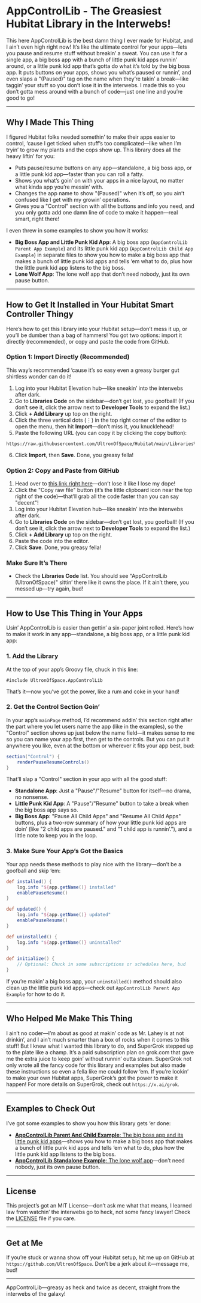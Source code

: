 # AppControlLib - The Greasiest Hubitat Library in the Interwebs!

This here AppControlLib is the best damn thing I ever made for Hubitat, and I ain’t even high right now! It’s like the ultimate control for your apps—lets you pause and resume stuff without breakin’ a sweat. You can use it for a single app, a big boss app with a bunch of little punk kid apps runnin’ around, or a little punk kid app that’s gotta do what it’s told by the big boss app. It puts buttons on your apps, shows you what’s paused or runnin’, and even slaps a "(Paused)" tag on the name when they’re takin’ a break—like taggin’ your stuff so you don’t lose it in the interwebs. I made this so you don’t gotta mess around with a bunch of code—just one line and you’re good to go!

---

## Why I Made This Thing

I figured Hubitat folks needed somethin’ to make their apps easier to control, ‘cause I get ticked when stuff’s too complicated—like when I’m tryin’ to grow my plants and the cops show up. This library does all the heavy liftin’ for you:

- Puts pause/resume buttons on any app—standalone, a big boss app, or a little punk kid app—faster than you can roll a fatty.
- Shows you what’s goin’ on with your apps in a nice layout, no matter what kinda app you’re messin’ with.
- Changes the app name to show "(Paused)" when it’s off, so you ain’t confused like I get with my growin’ operations.
- Gives you a "Control" section with all the buttons and info you need, and you only gotta add one damn line of code to make it happen—real smart, right there!

I even threw in some examples to show you how it works:

- **Big Boss App and Little Punk Kid App**: A big boss app (`AppControlLib Parent App Example`) and its little punk kid app (`AppControlLib Child App Example`) in separate files to show you how to make a big boss app that makes a bunch of little punk kid apps and tells ‘em what to do, plus how the little punk kid app listens to the big boss.
- **Lone Wolf App**: The lone wolf app that don’t need nobody, just its own pause button.

---

## How to Get It Installed in Your Hubitat Smart Controller Thingy

Here’s how to get this library into your Hubitat setup—don’t mess it up, or you’ll be dumber than a bag of hammers! You got two options: import it directly (recommended), or copy and paste the code from GitHub.

### Option 1: Import Directly (Recommended)

This way’s recommended ‘cause it’s so easy even a greasy burger gut shirtless wonder can do it!

1. Log into your Hubitat Elevation hub—like sneakin’ into the interwebs after dark.
2. Go to **Libraries Code** on the sidebar—don’t get lost, you goofball! (If you don’t see it, click the arrow next to **Developer Tools** to expand the list.)
3. Click **+ Add Library** up top on the right.
4. Click the three vertical dots (⋮) in the top right corner of the editor to open the menu, then hit **Import**—don’t miss it, you knucklehead!
5. Paste the following URL (you can copy it by clicking the copy button):

```
https://raw.githubusercontent.com/UltronOfSpace/Hubitat/main/Libraries%20Code/AppControlLib/AppControlLib.groovy
```

6. Click **Import**, then **Save**. Done, you greasy fella!

### Option 2: Copy and Paste from GitHub

1. Head over to [this link right here](AppControlLib.groovy)—don’t lose it like I lose my dope!
2. Click the "Copy raw file" button (it’s the little clipboard icon near the top right of the code)—that’ll grab all the code faster than you can say "decent"!
3. Log into your Hubitat Elevation hub—like sneakin’ into the interwebs after dark.
4. Go to **Libraries Code** on the sidebar—don’t get lost, you goofball! (If you don’t see it, click the arrow next to **Developer Tools** to expand the list.)
5. Click **+ Add Library** up top on the right.
6. Paste the code into the editor.
7. Click **Save**. Done, you greasy fella!

### Make Sure It’s There

- Check the **Libraries Code** list. You should see "AppControlLib (UltronOfSpace)" sittin’ there like it owns the place. If it ain’t there, you messed up—try again, bud!

---

## How to Use This Thing in Your Apps

Usin’ AppControlLib is easier than gettin’ a six-paper joint rolled. Here’s how to make it work in any app—standalone, a big boss app, or a little punk kid app:

### 1. Add the Library

At the top of your app’s Groovy file, chuck in this line:

```
#include UltronOfSpace.AppControlLib
```

That’s it—now you’ve got the power, like a rum and coke in your hand!

### 2. Get the Control Section Goin’

In your app’s `mainPage` method, I’d recommend addin’ this section right after the part where you let users name the app (like in the examples), so the "Control" section shows up just below the name field—it makes sense to me so you can name your app first, then get to the controls. But you can put it anywhere you like, even at the bottom or wherever it fits your app best, bud:

```groovy
section("Control") {
    renderPauseResumeControls()
}
```

That’ll slap a "Control" section in your app with all the good stuff:

- **Standalone App**: Just a "Pause"/"Resume" button for itself—no drama, no nonsense.
- **Little Punk Kid App**: A "Pause"/"Resume" button to take a break when the big boss app says so.
- **Big Boss App**: "Pause All Child Apps" and "Resume All Child Apps" buttons, plus a two-row summary of how your little punk kid apps are doin’ (like "2 child apps are paused." and "1 child app is runnin’."), and a little note to keep you in the loop.

### 3. Make Sure Your App’s Got the Basics

Your app needs these methods to play nice with the library—don’t be a goofball and skip ‘em:

```groovy
def installed() {
    log.info "${app.getName()} installed"
    enablePauseResume()
}

def updated() {
    log.info "${app.getName()} updated"
    enablePauseResume()
}

def uninstalled() {
    log.info "${app.getName()} uninstalled"
}

def initialize() {
    // Optional: Chuck in some subscriptions or schedules here, bud
}
```

If you’re makin’ a big boss app, your `uninstalled()` method should also clean up the little punk kid apps—check out `AppControlLib Parent App Example` for how to do it.

---

## Who Helped Me Make This Thing

I ain’t no coder—I’m about as good at makin’ code as Mr. Lahey is at not drinkin’, and I ain’t much smarter than a box of rocks when it comes to this stuff! But I knew what I wanted this library to do, and SuperGrok stepped up to the plate like a champ. It’s a paid subscription plan on grok.com that gave me the extra juice to keep goin’ without runnin’ outta steam. SuperGrok not only wrote all the fancy code for this library and examples but also made these instructions so even a fella like me could follow ‘em. If you’re lookin’ to make your own Hubitat apps, SuperGrok’s got the power to make it happen! For more details on SuperGrok, check out `https://x.ai/grok`.

---

## Examples to Check Out

I’ve got some examples to show you how this library gets ‘er done:

- [**AppControlLib Parent And Child Example**: The big boss app and its little punk kid apps](../ExampleApps/ParentAndChild/ReadMe.md)—shows you how to make a big boss app that makes a bunch of little punk kid apps and tells ‘em what to do, plus how the little punk kid app listens to the big boss.
- [**AppControlLib Standalone Example**: The lone wolf app](../ExampleApps/StandAlone/ReadMe.md)—don’t need nobody, just its own pause button.

---

## License

This project’s got an MIT License—don’t ask me what that means, I learned law from watchin’ the interwebs go to heck, not some fancy lawyer! Check the [LICENSE](https://github.com/UltronOfSpace/Hubitat/blob/main/LICENSE) file if you care.

---

## Get at Me

If you’re stuck or wanna show off your Hubitat setup, hit me up on GitHub at `https://github.com/UltronOfSpace`. Don’t be a jerk about it—message me, bud!

---

AppControlLib—greasy as heck and twice as decent, straight from the interwebs of the galaxy!
